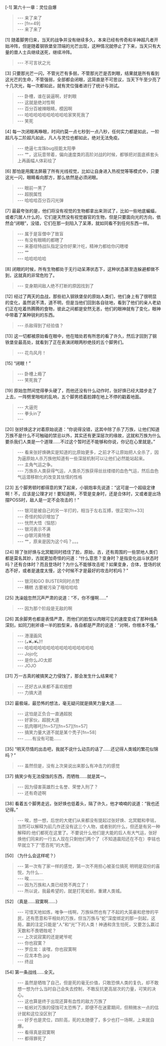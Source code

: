 
[-1] 第六十一章：灵位自爆
>--- 来了来了<br>
>--- [fn=49]<br>
>--- 来了来了<br>

[1] 随着脚男归来，当天的战争并没有继续多久，本来已经有传奇和半神超凡者开始冲阵，但是随着钢铁堡垒顶端的光芒出现，这种情况就停止了下来，当天只有大量的兽人士兵继续送死，继续冲阵。
>--- 不可言状之光<br>

[3] 只要那光芒一闪，不管光芒有多弱，不管那光芒是否刺眼，结果就是所有看到这光芒的生命，不管强弱，全部都会闭眼，这简直是不可思议，当天下午至少亮了十几次光，每一次都如此，就有灵位强者进行了统计与测试。
>--- 卧槽，谁在装逼啊，好刺眼<br>
>--- 这就是绝对性啊<br>
>--- 百分百被辣眼睛，模因啊<br>
>--- 哈哈哈哈哈哈哈哈哈哈家笑死我了<br>
>--- 笑死<br>

[4] 每一次闭眼再睁眼，时间约莫一点七秒到一点八秒，任何实力都是如此，一阶超凡与二阶超凡如此，凡人与灵位也都如此，绝对无法免疫。
>--- 绝逼七龙珠bug技能太阳拳<br>
>--- 艹，这玩意带着，偏向速度类的高阶对战的时候，都够把对面底裤套头上再画幅人体彩绘了<br>

[6] 那怕是用魔法屏蔽了所有光线视觉，比如让自身进入热视觉等等模式中，只要这光一闪，眼睛看向那方，那么依然是必须闭眼。
>--- 眼前一黑了<br>
>--- 超脱属性<br>
>--- 哈哈哈百分百闪光弹<br>

[7] 最最夸张的是，他们将没有视觉的生物都拿出来测试了，比如一些地底蝙蝠，或者穴居人什么的，它们是天然没有视觉器官的生物，但是只要面向光的方向，依然会“闭眼”，没错，它们在那一刻陷入了呆滞，就如同看不到任何东西一样。
>--- 属于是盲僧中了致盲<br>
>--- 有没有眼睛的都瞎了<br>
>--- 来基纽特战队指定没你好果汁吃，精神力都给你闪瞎喽<br>
>--- 艹<br>
>--- 哈哈哈哈哈<br>

[8] 闭眼的时候，所有生物都处于无行动呆滞状态下，这种状态甚至连躲避都做不到，这就真的非常危险了。
>--- 变身期间敌人绝不打断的原因找到了<br>

[12] 经过了两天的血战，那些初入钢铁堡垒的原始人类们，他们身上有了很明显的变化，虽然说不清，道不明，但是当他们回到各自驻地，看到了他们的亲人老幼们正在吃着热腾腾的食物，彼此之间都是安然无恙，他们的眼神就有了变化，眼神中带着了某种锐利的东西。
>--- 杀敌得到了经验值？<br>

[13] 这一切都被原始看在眼中，他在暗处若有所思的看了许久，然后才回到了钢铁堡垒最高处，就看到了正在表演闭眼两秒绝技的五个脚男们。
>--- 花鸟风月！<br>

[15] “闭眼！”
>--- 卧槽上瘾了<br>
>--- 笑死我了<br>

[19] 原始忽然间觉得拳头硬了，而他还没有什么动作时，张好焕已经大踏步走了上去，一阵劈里啪啦的乱响，五个脚男捂着脸蹲在地上不停的戳着地面。
>--- 大逼兜<br>
>--- 拳头in了<br>
>--- <br>

[20] 张好焕这才对着原始说道：“你说得没错，这其中除了杀了万族，让他们知道万族不是什么不可触碰的禁忌以外，其实还有更深层次的缘故，这就和万族为什么要杀我们人类是一个道理……不过这个暂时还不能够和你说，你记在心里就是。”
>--- 看来张好焕确实是知道的比原始更多，之前才不让原始把人全杀了，因为逼原始人杀万族他知道有一些深层机制可以让他们必然能站起来。<br>
>--- 主角气运之争。<br>
>--- 万族杀人类获得气运，人类杀万族获得丝丝缕缕的血色气运，然后血色气运潜移默化的改变其怯懦的性格<br>

[23] 五个脚男顿时都得意的笑了起来，小钢炮率先说道：“这可是一个超级定律啊！不，应该是公理才对！要知道啊，不管是变身时，还是合体时，又或者是出场摆POSS时，敌人是一定不会攻击的！”
>--- 银河是被自己的另一半打的，相当于左右互搏，很正常[fn=33]<br>
>--- 奇怪的知识增加了<br>
>--- 恍然大悟（恼怒）<br>
>--- 银河表示不满<br>
>--- @银河奥特曼<br>
>--- 艹，原来是因为这个吗？。。。<br>

[24] 除了张好焕与北冥鲲同时捂住了脸，原始，古，还有周围的一些禁地人类们都是莫名其妙，古就更加奇怪的问道：“什么意思？变身时？是指变化战斗状态时吗？还有合体时？而且登场时？为什么不能够攻击呢？如果变身，合体，登场的状态不好，或者是速度太慢，这个时候不才是最好的攻击时机吗？”
>--- 银河和GO BUSTER同时点赞<br>
>--- 糟糕 古要被污染了哦哈哈哈<br>

[25] 洗澡姐忽然沉声严肃的说道：“不，你不懂啊……”
>--- 因为那个阶段是无敌的啊<br>

[26] 其余脚男也都是表情严肃，而他们的脸型以肉眼可见的速度变成了那种线条深刻，如同刀削斧琢一半的脸型来，各自都是严肃的说道：“对啊，你根本不懂。”
>--- 港漫画风<br>
>--- (⁎⁍̴̛ᴗ⁍̴̛⁎)‼<br>
>--- 哈哈哈哈哈哈哈哈哈哈哈哈哈哈哈哈<br>
>--- Jojo化<br>
>--- 是你么JO太郎<br>
>--- JOJO<br>

[31] 万一古真的被搞笑之力侵蚀了，那会发生什么结果呢？
>--- 还好古从来都不喜欢细想<br>
>--- 力搞大道<br>

[32] 最极端，最恐怖的想法，毫无疑问就是搞笑力量大道……
>--- 这怕是正负合一直通超脱<br>
>--- 好家伙，超脱大道<br>
>--- 肌肉哪吒[fn=57][fn=57][fn=57]<br>
>--- 搞笑力量大道不就是某个秃子[fn=58]<br>
>--- ……有没有可能……<br>

[35] “明天尽情的出击吧，我就不说什么动员的话了……还记得人类城的繁花似锦吗？”
>--- 虽然但是，没有上次昊说出来那么有冲击力的感觉<br>

[37] 搞笑少有无法侵蚀的东西，而牺牲……就是其一。
>--- 因为侵害英雄烈士名誉、荣誉入刑了？<br>
>--- 还有奇迹啊<br>

[38] 看着五个脚男走远，张好焕也低着头，隔了许久，他才喃喃的说道：“我也还记得。”
>--- 唉，想一想，后世的大佬们从来都没有提起过张好焕、北冥鲲和李铭，当然可以解释为前几作还没有这三个人物，或者别的什么，但还是有另一种解释的:他们都死在这里了。不要说什么他们是大能的后人有大气运，张好焕他们同来的一行五人现在只剩他们两个了（不知道晨阳还在不在）李铭也早就立下了“愿百死”的大愿。<br>

[50] （为什么会这样呢？）
>--- 第一次有了家一样的感觉，第一次不用担心被圣位搞死
明明是双份的喜悦，为什么...<br>
>--- 唉............<br>
>--- 因为万族和人类已经势不两立了！<br>
>--- 所以说，我最希望的，就是打死蚯蚓，重建人类城。<br>

[52] （真是……寂寞啊……）
>--- 可惜天地如炼，唯争一线啊，万族纵然也有了不起的大英豪和悲惨的平民，还有愿意和平相处的万族，但当万族与“蛇”深度绑定的那一刻起，这局，赢的注定只能是“人”和“光”下的人类！神通和贪生怕死，又要怎么赢过天数和不畏牺牲呢？<br>
>--- 上次说寂寞的还是姥爷呢<br>
>--- 你也寂寞？<br>
>--- 罗应龙：诶嘿，你也寂寞啊<br>
>--- 应龙本色.jpg<br>
>--- 终战<br>

[54] 第一条战线……全灭。
>--- 虽然是牺牲了自己，但是死的毫无价值，只敢恐惧人类的复仇，却不敢想一想为什么当时自己会失去控制，不敢反抗更高层次的力量，可笑的决心。<br>
>--- 这也算是终于出现还算有血性的敌方万族了<br>
>--- 蚯蚓对万族的侵蚀可太恐怖了，即便不在迷雾期间，但稍微水一点的估计就和这位没区别了<br>
>--- 好歹也是灵位，四阶高，死的太随便了，多少也打一场啊，上来就自爆。<br>
>--- 看得真是寂寞啊<br>
>--- 都得罪死了<br>
